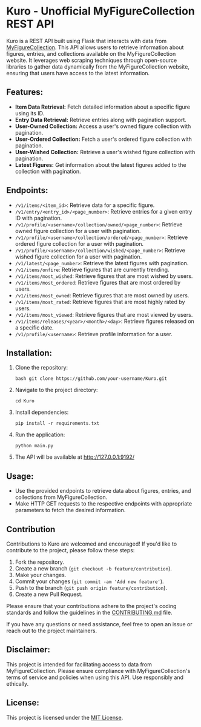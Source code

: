 # Kuro - Unofficial MyFigureCollection REST API

Kuro is a REST API built using Flask that interacts with data from [MyFigureCollection](https://myfigurecollection.net/). This API allows users to retrieve information about figures, entries, and collections available on the MyFigureCollection website. It leverages web scraping techniques through open-source libraries to gather data dynamically from the MyFigureCollection website, ensuring that users have access to the latest information.

## Features:
- **Item Data Retrieval:** Fetch detailed information about a specific figure using its ID.
- **Entry Data Retrieval:** Retrieve entries along with pagination support.
- **User-Owned Collection:** Access a user's owned figure collection with pagination.
- **User-Ordered Collection:** Fetch a user's ordered figure collection with pagination.
- **User-Wished Collection:** Retrieve a user's wished figure collection with pagination.
- **Latest Figures:** Get information about the latest figures added to the collection with pagination.

## Endpoints:
- `/v1/items/<item_id>`: Retrieve data for a specific figure.
- `/v1/entry/<entry_id>/<page_number>`: Retrieve entries for a given entry ID with pagination.
- `/v1/profile/<username>/collection/owned/<page_number>`: Retrieve owned figure collection for a user with pagination.
- `/v1/profile/<username>/collection/ordered/<page_number>`: Retrieve ordered figure collection for a user with pagination.
- `/v1/profile/<username>/collection/wished/<page_number>`: Retrieve wished figure collection for a user with pagination.
- `/v1/latest/<page_number>`: Retrieve the latest figures with pagination.
- `/v1/items/onfire`: Retrieve figures that are currently trending.
- `/v1/items/most_wished`: Retrieve figures that are most wished by users.
- `/v1/items/most_ordered`: Retrieve figures that are most ordered by users.
- `/v1/items/most_owned`: Retrieve figures that are most owned by users.
- `/v1/items/most_rated`: Retrieve figures that are most highly rated by users.
- `/v1/items/most_viewed`: Retrieve figures that are most viewed by users.
- `/v1/items/releases/<year>/<month>/<day>`: Retrieve figures released on a specific date.
- `/v1/profile/<username>`: Retrieve profile information for a user.

## Installation:
1. Clone the repository:
   ```
   bash git clone https://github.com/your-username/Kuro.git

2. Navigate to the project directory:
   ```
   cd Kuro
   
3. Install dependencies:
   ```
   pip install -r requirements.txt

4. Run the application:
   ```
   python main.py

4. The API will be available at http://127.0.0.1:9192/

## Usage:
- Use the provided endpoints to retrieve data about figures, entries, and collections from MyFigureCollection.
- Make HTTP GET requests to the respective endpoints with appropriate parameters to fetch the desired information.

## Contribution

Contributions to Kuro are welcomed and encouraged! If you'd like to contribute to the project, please follow these steps:

1. Fork the repository.
2. Create a new branch (`git checkout -b feature/contribution`).
3. Make your changes.
4. Commit your changes (`git commit -am 'Add new feature'`).
5. Push to the branch (`git push origin feature/contribution`).
6. Create a new Pull Request.

Please ensure that your contributions adhere to the project's coding standards and follow the guidelines in the [CONTRIBUTING.md](CONTRIBUTING.md) file.

If you have any questions or need assistance, feel free to open an issue or reach out to the project maintainers.

## Disclaimer:
This project is intended for facilitating access to data from MyFigureCollection. Please ensure compliance with MyFigureCollection's terms of service and policies when using this API. Use responsibly and ethically.

## License:
This project is licensed under the [MIT License](LICENSE).

